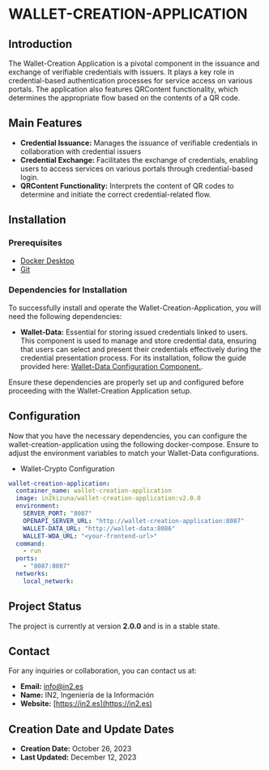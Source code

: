 # WALLET-CREATION-APPLICATION

## Introduction
The Wallet-Creation Application is a pivotal component in the issuance and exchange of verifiable credentials with issuers. It plays a key role in credential-based authentication processes for service access on various portals. The application also features QRContent functionality, which determines the appropriate flow based on the contents of a QR code.

## Main Features
* **Credential Issuance:** Manages the issuance of verifiable credentials in collaboration with credential issuers
* **Credential Exchange:** Facilitates the exchange of credentials, enabling users to access services on various portals through credential-based login.
* **QRContent Functionality:** Interprets the content of QR codes to determine and initiate the correct credential-related flow.

## Installation
### Prerequisites
- [Docker Desktop](https://www.docker.com/)
- [Git](https://git-scm.com/)

### Dependencies for Installation
To successfully install and operate the Wallet-Creation-Application, you will need the following dependencies:
* **Wallet-Data:** Essential for storing issued credentials linked to users. This component is used to manage and store credential data, ensuring that users can select and present their credentials effectively during the credential presentation process. For its installation, follow the guide provided here: [Wallet-Data Configuration Component.](https://github.com/in2workspace/wallet-data).
  
Ensure these dependencies are properly set up and configured before proceeding with the Wallet-Creation Application setup.

## Configuration
Now that you have the necessary dependencies, you can configure the wallet-creation-application using the following docker-compose. Ensure to adjust the environment variables to match your Wallet-Data configurations.
* Wallet-Crypto Configuration
```yaml
wallet-creation-application:
  container_name: wallet-creation-application
  image: in2kizuna/wallet-creation-application:v2.0.0
  environment:
    SERVER_PORT: "8087"
    OPENAPI_SERVER_URL: "http://wallet-creation-application:8087"
    WALLET-DATA_URL: "http://wallet-data:8086"
    WALLET-WDA_URL: "<your-frontend-url>"
  command:
    - run
  ports:
    - "8087:8087"
  networks:
    local_network:
```
## Project Status
The project is currently at version **2.0.0** and is in a stable state.

## Contact
For any inquiries or collaboration, you can contact us at:
* **Email:** [info@in2.es](mailto:info@in2.es)
* **Name:** IN2, Ingeniería de la Información
* **Website:** [https://in2.es](https://in2.es)

## Creation Date and Update Dates
* **Creation Date:** October 26, 2023
* **Last Updated:** December 12, 2023